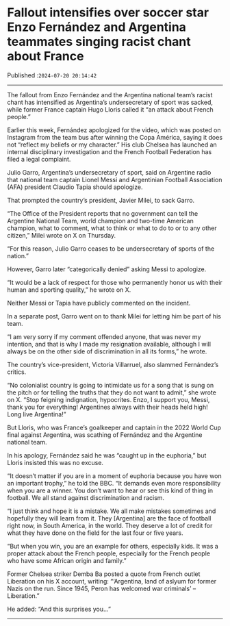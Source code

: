 # Fallout intensifies over soccer star Enzo Fernández and Argentina teammates singing racist chant about France

Published :`2024-07-20 20:14:42`

---

The fallout from Enzo Fernández and the Argentina national team’s racist chant has intensified as Argentina’s undersecretary of sport was sacked, while former France captain Hugo Lloris called it “an attack about French people.”

Earlier this week, Fernández apologized for the video, which was posted on Instagram from the team bus after winning the Copa América, saying it does not “reflect my beliefs or my character.” His club Chelsea has launched an internal disciplinary investigation and the French Football Federation has filed a legal complaint.

Julio Garro, Argentina’s undersecretary of sport, said on Argentine radio that national team captain Lionel Messi and Argentinian Football Association (AFA) president Claudio Tapia should apologize.

That prompted the country’s president, Javier Milei, to sack Garro.

“The Office of the President reports that no government can tell the Argentine National Team, world champion and two-time American champion, what to comment, what to think or what to do to or to any other citizen,” Milei wrote on X on Thursday.

“For this reason, Julio Garro ceases to be undersecretary of sports of the nation.”

However, Garro later “categorically denied” asking Messi to apologize.

“It would be a lack of respect for those who permanently honor us with their human and sporting quality,” he wrote on X.

Neither Messi or Tapia have publicly commented on the incident.

In a separate post, Garro went on to thank Milei for letting him be part of his team.

“I am very sorry if my comment offended anyone, that was never my intention, and that is why I made my resignation available, although I will always be on the other side of discrimination in all its forms,” he wrote.

The country’s vice-president, Victoria Villarruel, also slammed Fernández’s critics.

“No colonialist country is going to intimidate us for a song that is sung on the pitch or for telling the truths that they do not want to admit,” she wrote on X. “Stop feigning indignation, hypocrites. Enzo, I support you, Messi, thank you for everything! Argentines always with their heads held high! Long live Argentina!”

But Lloris, who was France’s goalkeeper and captain in the 2022 World Cup final against Argentina, was scathing of Fernández and the Argentine national team.

In his apology, Fernández said he was “caught up in the euphoria,” but Lloris insisted this was no excuse.

“It doesn’t matter if you are in a moment of euphoria because you have won an important trophy,” he told the BBC. “It demands even more responsibility when you are a winner. You don’t want to hear or see this kind of thing in football. We all stand against discrimination and racism.

“I just think and hope it is a mistake. We all make mistakes sometimes and hopefully they will learn from it. They [Argentina] are the face of football right now, in South America, in the world. They deserve a lot of credit for what they have done on the field for the last four or five years.

“But when you win, you are an example for others, especially kids. It was a proper attack about the French people, especially for the French people who have some African origin and family.”

Former Chelsea striker Demba Ba posted a quote from French outlet Liberation on his X account, writing: “‘Argentina, land of aslyum for former Nazis on the run. Since 1945, Peron has welcomed war criminals’ – Liberation.”

He added: “And this surprises you…”

---

